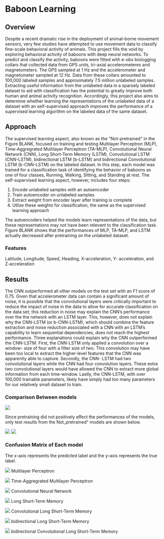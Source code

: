 # Baboon Learning

## Overview

Despite a recent dramatic rise in the deployment of animal-borne movement sensors, very few studies have attempted to use movement data to classify fine-scale behavioral activity of animals. This project fills the void by exploring behavioral activity of baboons with deep neural networks. To predict and classify the activity, baboons were fitted with e-obs biologging collars that collected data from GPS units, tri-axial accelerometeres and magnetometers. The GPS sampled at 1 Hz and the accelerometer and magnetometer sampled at 12 Hz. Data from these collars amounted to 100,000 labeled samples and approximately 7.5 million unlabeled samples. Extracting useful information from the unlabeled data in a sparsely labeled dataset to aid with classification has the potential to greatly improve both human and animal activity recognition. Accordingly, this project also aims to determine whether learning the representations of the unlabeled data of a dataset with an self-supervised approach improves the performance of a supervised learning algorithm on the labeled data of the same dataset.

## Approach

The supervised learning aspect, also known as the "Not-pretrained" in the Figure BLANK, focused on training and testing Multilayer Perceptron (MLP), Time-Aggregrated Multilayer Perceptron (TA-MLP), Convolutional Neural Network (CNN), Long Short-Term Memory (LSTM), Convolutional LSTM (CNN-LSTM), bidirectional LSTM (b-LSTM) and bidirectional Convolutional LSTM (b-CNN-LSTM) on the labeled dataset. In this step, each model was trained for a classification task of identifying the behavior of baboons as one of four classes, Running, Walking, Sitting, and Standing at rest. The self-supervised learning aspect, however, includes four steps:

  1. Encode unlabeled samples with an autoencoder
  2. Train autoencoder on unlabeled samples
  3. Extract weight from encoder layer after training is complete
  4. Utlize these weights for classification, the same as the supervised learning approach

The autoencoders helped the models learn representations of the data, but these representations may not have been relevant to the classification task. Figure BLANK shows that the performances of MLP, TA-MLP, and LSTM actually decreased after pretraining on the unlabeled dataset.


### Features

Latitude, Longitude, Speed, Heading, X-acceleration, Y- acceleration, and Z-acceleration


## Results

The CNN outperformed all other models on the test set with an F1 score of 0.75. Given that accelerometer data can contain a significant amount of noise, it is possible that the convolutional layers were critically important to reduce the impact of noise in the data to allow for accurate classification on the data set; this reduction in noise may explain the CNN’s performance over the the network with an LSTM layer. This, however, does not explain why the CNN-LSTM (or b-CNN-LSTM), which should combine the feature extraction and noise reduction associated with a CNN with an LSTM’s capability to learn sequential dependencies, does not reach the highest performance. Three explanations could explain why the CNN outperformed the CNN-LSTM. First, the CNN-LSTM only applied a convolution over a window- size of four with a filter size of two. This convolution may have been too local to extract the higher-level features that the CNN was apparently able to capture. Secondly, the CNN- LSTM had two convolutional layers while the CNN had four convolution layers. These extra two convolutional layers would have allowed the CNN to extract more global information from each time-window. Lastly, the CNN-LSTM, with over 100,000 trainable parameters, likely have simply had too many parameters for our relatively small dataset to train.

### Comparison Between models

![](figures/nopretrain_vs_pretrain)

Since pretraining did not positively affect the performances of the models, only test results from the Not_pretrained" models are shown below.

![](figures/test_results.png)
![](figures/F1.png)

### Confusion Matrix of Each model

The x-axis represents the predicted label and the y-axis represents the true label.

![](figures/confusion_matrix/mlp.png)
Multilayer Perceptron

![](figures/confusion_matrix/ta-mlp.png)
Time-Aggregrated Multilayer Perceptron

![](figures/confusion_matrix/cnn.png)
Convolutional Neural Network

![](figures/confusion_matrix/lstm.png)
Long Short-Term Memory

![](figures/confusion_matrix/cnn-lstm.png)
Convolutional Long Short-Term Memory

![](figures/confusion_matrix/b-lstm.png)
bidirectional Long Short-Term Memory

![](figures/confusion_matrix/b-cnn-lstm.png)
bidirectional Convolutional Long Short-Term Memory

